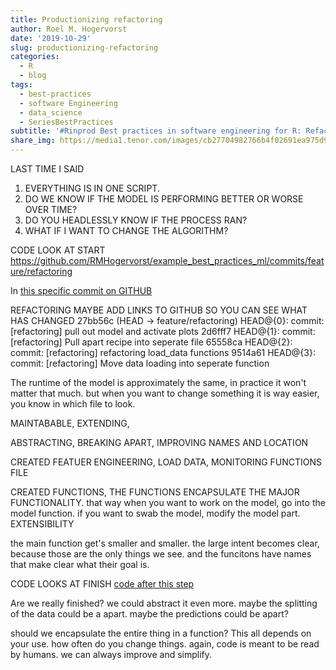 ```yaml
---
title: Productionizing refactoring
author: Roel M. Hogervorst
date: '2019-10-29'
slug: productionizing-refactoring
categories:
  - R
  - blog
tags:
  - best-practices
  - software Engineering
  - data_science
  - SeriesBestPractices 
subtitle: '#Rinprod Best practices in software engineering for R: Refactoring'
share_img: https://media1.tenor.com/images/cb27704982766b4f02691ea975d9a259/tenor.gif?itemid=11365139
---
```


<!-- content  -->
<!-- 
 
Good tutorials are: 
- quick. tell what you want to do, how to do it
- easy: success is important. playtest the tutorial under different circumstances
- not to easy: Don't get htem throug ht toturoial onluy to runinto a wall later on. 

{{< columns >}}
This is column 1.
{{< column >}}
This is column 2.
{{< endcolumn >}}

-->

LAST TIME I SAID
1. EVERYTHING IS IN ONE SCRIPT.
2. DO WE KNOW IF THE MODEL IS PERFORMING BETTER OR WORSE OVER TIME?
3. DO YOU HEADLESSLY KNOW IF THE PROCESS RAN?
4. WHAT IF I WANT TO CHANGE THE ALGORITHM?


CODE LOOK AT START
https://github.com/RMHogervorst/example_best_practices_ml/commits/feature/refactoring

In [this specific commit on GITHUB ](https://github.com/RMHogervorst/example_best_practices_ml/tree/cd14929327b99a7c379eca896cdf7b471ccfd868)

REFACTORING
MAYBE ADD LINKS TO GITHUB SO YOU CAN SEE WHAT HAS CHANGED
27bb56c (HEAD -> feature/refactoring) HEAD@{0}: commit: [refactoring] pull out model and activate plots
2d6fff7 HEAD@{1}: commit: [refactoring] Pull apart recipe into seperate file
65558ca HEAD@{2}: commit: [refactoring] refactoring load_data functions
9514a61 HEAD@{3}: commit: [refactoring] Move data loading into seperate function


The runtime of the model is approximately the same, in practice it won't matter that much. 
but when you want to change something it is way easier, you know in which file to look.

MAINTABABLE, EXTENDING, 

ABSTRACTING, BREAKING APART, IMPROVING NAMES AND LOCATION

CREATED FEATUER ENGINEERING, LOAD DATA, MONITORING FUNCTIONS FILE

CREATED FUNCTIONS, THE FUNCTIONS ENCAPSULATE THE MAJOR FUNCTIONALITY.
that way when you want to work on the model, go into the model function.
if you want to swab the model, modify the model part. EXTENSIBILITY

the main function get's smaller and smaller. 
the large intent becomes clear, because those are the only things we see. 
and the funcitons have names that make clear what their goal is.


CODE LOOKS AT FINISH
[code after this step](https://github.com/RMHogervorst/example_best_practices_ml/tree/07f4d40c401efaa53713e255fd0caaf1e6554767)

Are we really finished? we could abstract it even more. 
maybe the splitting of the data could be a apart.
maybe the predictions could be apart?

should we encapsulate the entire thing in a function?
This all depends on your use. how often do you change things. 
again, code is meant to be read by humans. we can always improve and simplify.